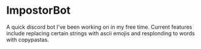 # ImpostorBot

A quick discord bot I've been working on in my free time. Current features include replacing certain strings with ascii emojis and resplonding to words with copypastas.
